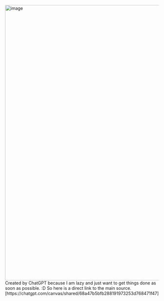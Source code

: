 <img width="2504" height="900" alt="image" src="https://github.com/user-attachments/assets/a23daf7f-6aa0-40a5-83f8-5291dc34ecf4" />
Created by ChatGPT because I am lazy and just want to get things done as soon as possible. :D
So here is a direct link to the main source. [https://chatgpt.com/canvas/shared/68a47b5bfb288191973253d768471f47]
